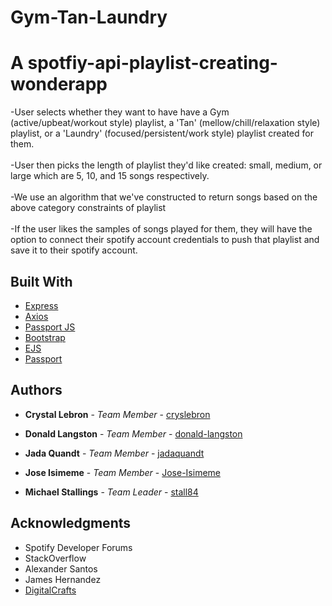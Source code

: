 # Gym-Tan-Laundry 
# A spotfiy-api-playlist-creating-wonderapp

-User selects whether they want to have have a Gym (active/upbeat/workout style) playlist, a 'Tan' (mellow/chill/relaxation style) playlist, or a 'Laundry' (focused/persistent/work style) playlist created for them.
<br>
<br>
-User then picks the length of playlist they'd like created: small, medium, or large which are 5, 10, and 15 songs respectively.
<br>
<br>
-We use an algorithm that we've constructed to return songs based on the above category constraints of playlist
<br>
<br>
-If the user likes the samples of songs played for them, they will have the option to connect their spotify account credentials to push that playlist and save it to their spotify account. 

## Built With

* [Express](https://expressjs.com/)
* [Axios](https://github.com/axios/axios)
* [Passport JS](http://www.passportjs.org/)
* [Bootstrap](https://getbootstrap.com/)
* [EJS](https://ejs.co/)
* [Passport](http://www.passportjs.org/)

## Authors

* **Crystal Lebron** - *Team Member* - [cryslebron](https://github.com/cryslebron)

* **Donald Langston** - *Team Member* - [donald-langston](https://github.com/donald-langston)

* **Jada Quandt** - *Team Member* - [jadaquandt](https://github.com/jadaquandt)

* **Jose Isimeme** - *Team Member* - [Jose-Isimeme](https://github.com/Jose-Isimeme)

* **Michael Stallings** - *Team Leader* - [stall84](https://github.com/stall84)


## Acknowledgments

* Spotify Developer Forums
* StackOverflow
* Alexander Santos
* James Hernandez
* [DigitalCrafts](https://www.digitalcrafts.com/)



